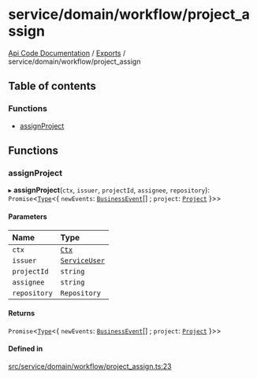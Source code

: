 # service/domain/workflow/project\_assign
 
[Api Code Documentation](../README.md) / [Exports](../modules.md) / service/domain/workflow/project\_assign

## Table of contents

### Functions

- [assignProject](service_domain_workflow_project_assign.md#assignproject)

## Functions

### assignProject

▸ **assignProject**(`ctx`, `issuer`, `projectId`, `assignee`, `repository`): `Promise`\<[`Type`](result.md#type)\<\{ `newEvents`: [`BusinessEvent`](service_domain_business_event.md#businessevent)[] ; `project`: [`Project`](../interfaces/service_domain_workflow_project.Project.md)  }\>\>

#### Parameters

| Name | Type |
| :------ | :------ |
| `ctx` | [`Ctx`](../interfaces/lib_ctx.Ctx.md) |
| `issuer` | [`ServiceUser`](../interfaces/service_domain_organization_service_user.ServiceUser.md) |
| `projectId` | `string` |
| `assignee` | `string` |
| `repository` | `Repository` |

#### Returns

`Promise`\<[`Type`](result.md#type)\<\{ `newEvents`: [`BusinessEvent`](service_domain_business_event.md#businessevent)[] ; `project`: [`Project`](../interfaces/service_domain_workflow_project.Project.md)  }\>\>

#### Defined in

[src/service/domain/workflow/project_assign.ts:23](https://github.com/openkfw/TruBudget/blob/3b9e793/api/src/service/domain/workflow/project_assign.ts#L23)
